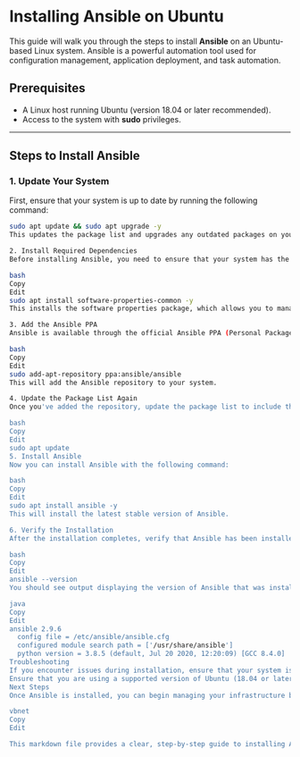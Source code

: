 # Installing Ansible on Ubuntu

This guide will walk you through the steps to install **Ansible** on an Ubuntu-based Linux system. Ansible is a powerful automation tool used for configuration management, application deployment, and task automation.

## Prerequisites

- A Linux host running Ubuntu (version 18.04 or later recommended).
- Access to the system with **sudo** privileges.

---

## Steps to Install Ansible

### 1. Update Your System

First, ensure that your system is up to date by running the following command:

```bash
sudo apt update && sudo apt upgrade -y
This updates the package list and upgrades any outdated packages on your system.

2. Install Required Dependencies
Before installing Ansible, you need to ensure that your system has the required dependencies. To do this, run:

bash
Copy
Edit
sudo apt install software-properties-common -y
This installs the software properties package, which allows you to manage the repository configurations.

3. Add the Ansible PPA
Ansible is available through the official Ansible PPA (Personal Package Archive). To add the PPA, run the following command:

bash
Copy
Edit
sudo add-apt-repository ppa:ansible/ansible
This will add the Ansible repository to your system.

4. Update the Package List Again
Once you've added the repository, update the package list to include the new Ansible package:

bash
Copy
Edit
sudo apt update
5. Install Ansible
Now you can install Ansible with the following command:

bash
Copy
Edit
sudo apt install ansible -y
This will install the latest stable version of Ansible.

6. Verify the Installation
After the installation completes, verify that Ansible has been installed successfully by checking its version:

bash
Copy
Edit
ansible --version
You should see output displaying the version of Ansible that was installed, for example:

java
Copy
Edit
ansible 2.9.6
  config file = /etc/ansible/ansible.cfg
  configured module search path = ['/usr/share/ansible']
  python version = 3.8.5 (default, Jul 20 2020, 12:20:09) [GCC 8.4.0]
Troubleshooting
If you encounter issues during installation, ensure that your system is fully updated and that the PPA has been added correctly.
Ensure that you are using a supported version of Ubuntu (18.04 or later).
Next Steps
Once Ansible is installed, you can begin managing your infrastructure by creating Ansible playbooks, running ad-hoc commands, and managing remote systems. For more information on getting started with Ansible, refer to the official documentation.

vbnet
Copy
Edit

This markdown file provides a clear, step-by-step guide to installing Ansible on Ubuntu. You can use it as part of a repository or documentation for your setup.
